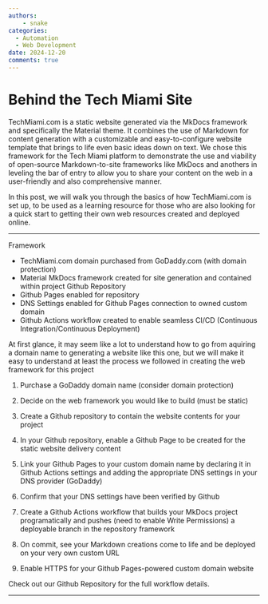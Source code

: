 ```yaml
---
authors: 
    - snake
categories:
  - Automation
  - Web Development
date: 2024-12-20
comments: true
---
```


# **Behind the Tech Miami Site**

TechMiami.com is a static website generated via the MkDocs framework and specifically the Material theme. It combines the use of Markdown for content generation with a customizable and easy-to-configure website template that brings to life even basic ideas down on text. We chose this framework for the Tech Miami platform to demonstrate the use and viability of open-source Markdown-to-site frameworks like MkDocs and anothers in leveling the bar of entry to allow you to share your content on the web in a user-friendly and also comprehensive manner.

In this post, we will walk you through the basics of how TechMiami.com is set up, to be used as a learning resource for those who are also looking for a quick start to getting their own web resources created and deployed online. 

<!-- more -->

___

Framework 

- TechMiami.com domain purchased from GoDaddy.com (with domain protection) 
- Material MkDocs framework created for site generation and contained within project Github Repository 
- Github Pages enabled for repository 
- DNS Settings enabled for Github Pages connection to owned custom domain
- Github Actions workflow created to enable seamless CI/CD (Continuous Integration/Continuous Deployment)

At first glance, it may seem like a lot to understand how to go from aquiring a domain name to generating a website like this one, but we will make it easy to understand at least the process we followed in creating the web framework for this project


1. Purchase a GoDaddy domain name (consider domain protection)

2. Decide on the web framework you would like to build (must be static)

3. Create a Github repository to contain the website contents for your project 

4. In your Github repository, enable a Github Page to be created for the static website delivery content 

5. Link your Github Pages to your custom domain name by declaring it in Github Actions settings and adding the appropriate DNS settings in your DNS provider (GoDaddy)

6. Confirm that your DNS settings have been verified by Github

7. Create a Github Actions workflow that builds your MkDocs project programatically and pushes (need to enable Write Permissions) a deployable branch in the repository framework 

8. On commit, see your Markdown creations come to life and be deployed on your very own custom URL

9. Enable HTTPS  for your Github Pages-powered custom domain website


Check out our Github Repository for the full workflow details.
___
